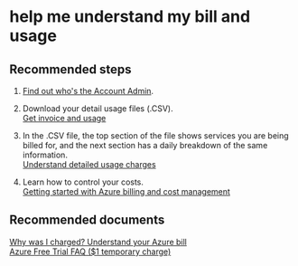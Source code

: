<properties
	pageTitle="help me understand my bill and usage"
	description="help me understand my bill and usage"
	service="azure-billing"
	resource="billing"
	authors="kasparks"
	displayOrder="2"
	selfHelpType="resource"
	supportTopicIds="32454860"
	resourceTags=""
	productPesIds="15659"
	cloudEnvironments="public"
/>

# help me understand my bill and usage

## **Recommended steps**

1. [Find out who's the Account Admin](data-blade:Microsoft_Azure_Billing.SubscriptionPropertiesBlade).<br>

2. Download your detail usage files (.CSV). <br>
[Get invoice and usage](https://docs.microsoft.com/azure/billing-download-azure-invoice-daily-usage-date)

3. In the .CSV file, the top section of the file shows services you are being billed for, and the next section has a daily breakdown of the same information.<br>
[Understand detailed usage charges](https://docs.microsoft.com/azure/billing/billing-understand-your-bill#csv)

4. Learn how to control your costs.<br>
[Getting started with Azure billing and cost management](https://docs.microsoft.com/azure/billing/billing-getting-started)<br>

## **Recommended documents**

[Why was I charged? Understand your Azure bill](https://azure.microsoft.com/documentation/articles/billing-understand-your-bill/)<br>
[Azure Free Trial FAQ ($1 temporary charge)](https://azure.microsoft.com/pricing/free-trial-faq/)<br>

